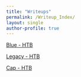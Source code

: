 ```yaml
---
title: "Writeups"
permalink: /Writeup_Index/
layout: single
author-profile: true
---
```


[Blue - HTB](/Blue_HTB/)

[Legacy - HTB](/Legacy_HTB/)

[Cap - HTB](/Cap_HTB/)
